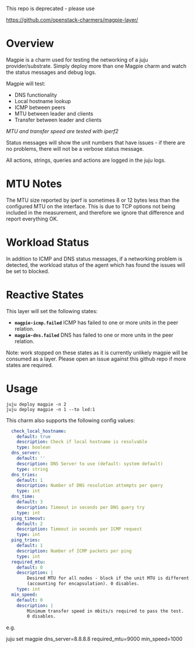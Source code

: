 This repo is deprecated - please use

https://github.com/openstack-charmers/magpie-layer/



# Overview

Magpie is a charm used for testing the networking of a juju provider/substrate.
Simply deploy more than one Magpie charm and watch the status messages and
debug logs. 

Magpie will test:

 - DNS functionality
 - Local hostname lookup
 - ICMP between peers
 - MTU between leader and clients
 - Transfer between leader and clients

*MTU and transfer speed are tested with iperf2*

Status messages will show the unit numbers that have issues - if there are 
no problems, there will not be a verbose status message.

All actions, strings, queries and actions are logged in the juju logs.


# MTU Notes

The MTU size reported by iperf is sometimes 8 or 12 bytes less than the configured
MTU on the interface. This is due to TCP options not being included in the measurement,
and therefore we ignore that difference and report everything OK.

# Workload Status

In addition to ICMP and DNS status messages, if a networking problem is
detected, the workload status of the agent which has found the issues
will be set to blocked. 


# Reactive States

This layer will set the following states:

* **`magpie-icmp.failed`** ICMP has failed to one or more units in the peer
relation.
* **`magpie-dns.failed`** DNS has failed to one or more units in the peer 
relation.

Note: work stopped on these states as it is currently unlikely magpie will be consumed
as a layer.
Please open an issue against this github repo if more states are required.

# Usage

```
juju deploy magpie -n 2
juju deploy magpie -n 1 --to lxd:1
```

This charm also supports the following config values:

```yaml
  check_local_hostname:
    default: true
    description: Check if local hostname is resolvable
    type: boolean
  dns_server:
    default: ''
    description: DNS Server to use (default: system default)
    type: string
  dns_tries:
    default: 1
    description: Number of DNS resolution attempts per query
    type: int
  dns_time:
    default: 3
    description: Timeout in seconds per DNS query try
    type: int
  ping_timeout:
    default: 2
    description: Timeout in seconds per ICMP request
    type: int
  ping_tries:
    default: 1
    description: Number of ICMP packets per ping
    type: int
  required_mtu:
    default: 0
    description: |
        Desired MTU for all nodes - block if the unit MTU is different 
        (accounting for encapsulation). 0 disables.
    type: int
  min_speed:
    default: 0
    description: |
        Minimum transfer speed in mbits/s required to pass the test. 
        0 disables.
```

e.g.

juju set magpie dns_server=8.8.8.8 required_mtu=9000 min_speed=1000

